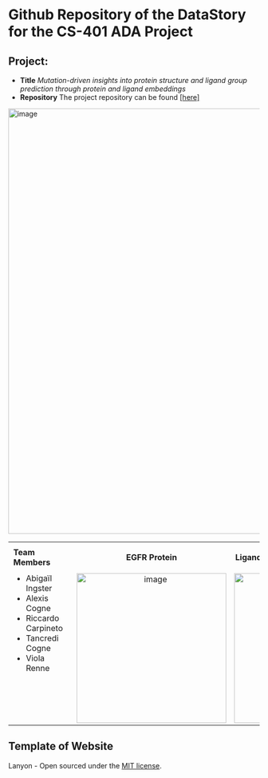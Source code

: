 # Github Repository of the DataStory for the CS-401 ADA Project

## Project: 
- **Title** *Mutation-driven insights into protein structure and ligand group prediction through protein and ligand embeddings* <br />
- **Repository** The project repository can be found <a href="[https://readme.com/](https://github.com/epfl-ada/ada-2024-project-abrac-adabra/tree/main)" target="_blank">[here]</a>
<img width="852" alt="image" src="https://github.com/user-attachments/assets/1c8cf589-2018-486b-b2b5-75c11dbfebe4" />
<table style="width: 100%; border-collapse: collapse;">
  <tr>
    <th style="padding: 10px; text-align: left;">Team Members</th>
    <th style="padding: 10px; text-align: center;">EGFR Protein</th>
    <th style="padding: 10px; text-align: left;">Ligand Embeddings</th>
  </tr>
  <tr>
    <td style="vertical-align: top; padding-right: 20px;">
      <ul style="list-style-type: disc; margin: 0;">
        <li>Abigaïl Ingster</li>
        <li>Alexis Cogne</li>
        <li>Riccardo Carpineto</li>
        <li>Tancredi Cogne</li>
        <li>Viola Renne</li>
      </ul>
    </td>
    <td style="vertical-align: middle; text-align: center; background-color: transparent;">
      <img width="300" alt="image" src="https://github.com/user-attachments/assets/f83be642-74e5-43a5-ad95-1891cd297a57" />
    </td>
    <td style="vertical-align: middle; text-align: center; background-color: transparent;">
      <img width="300" alt="image" src="https://github.com/user-attachments/assets/e8a9ed9a-9dfe-44fe-9a03-0b66b96b6b4a" />


  </tr>
</table>





## Template of Website
Lanyon - Open sourced under the [MIT license](LICENSE.md).
